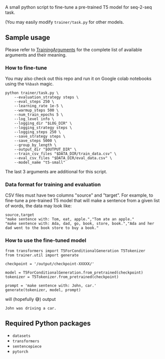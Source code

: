 A small python script to fine-tune a pre-trained T5 model for seq-2-seq task.

(You may easily modify `trainer/task.py` for other models.

## Sample usage

Please refer to 
[TrainingArguments](https://huggingface.co/transformers/_modules/transformers/training_args.html) 
for the complete list of available arguments and their meaning.

### How to fine-tune

You may also check out this repo and run it on Google colab notebooks using the `%%bash` magic.

```
python trainer/task.py \
    --evaluation_strategy steps \
    --eval_steps 250 \
    --learning_rate 1e-5 \
    --warmup_steps 500 \
    --num_train_epochs 5 \
    --log_level info \
    --logging_dir "$LOG_DIR" \
    --logging_strategy steps \
    --logging_steps 250 \
    --save_strategy steps \
    --save_steps 5000 \
    --group_by_length \
    --output_dir "$OUTPUT_DIR" \    
    --train_csv_files "$DATA_DIR/train_data.csv" \
    --eval_csv_files "$DATA_DIR/eval_data.csv" \
    --model_name "t5-small"
```

The last 3 arguments are additional for this script.

### Data format for training and evaluation

CSV files must have two columns "source" and "target". For example,
to fine-tune a pre-trained T5 model that will make a sentence from
a given list of words, the data may look like:

```
source,target
"make sentence with: Tom, eat, apple.","Tom ate an apple."
"make sentence with: Ada, dad, go, book, store, book.","Ada and her dad went to the book store to buy a book."
```

### How to use the fine-tuned model

```
from transformers import T5ForConditionalGeneration T5Tokenizer
from trainer.util import generate

checkpoint = '/output/checkpoint-XXXXX/'

model = T5ForConditionalGeneration.from_pretrained(checkpoint)
tokenizer = T5Tokenizer.from_pretrained(checkpoint)

prompt = 'make sentence with: John, car.'
generate(tokenizer, model, prompt)
```

will (hopefully 😅) output

```
John was driving a car.
```

## Required Python packages

* `datasets`
* `transformers`
* `sentencepiece`
* `pytorch`
